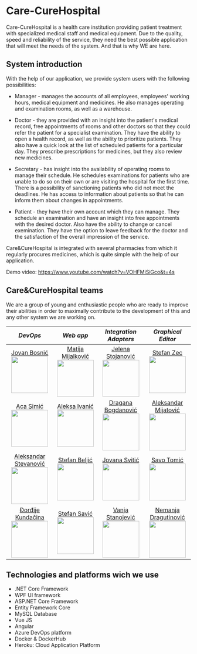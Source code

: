 # Care-CureHospital
Care-CureHospital is a health care institution providing patient treatment with specialized medical staff and medical equipment. Due to the quality, speed and reliability of the service, they need the best possible application that will meet the needs of the system. And that is why WE are here.

  

## System introduction

With the help of our application, we provide system users with the following possibilities:
* Manager - manages the accounts of all employees, employees' working hours, medical equipment and medicines. He also manages operating and examination rooms, as well as a warehouse.

* Doctor -   they are provided with an insight into the patient's medical record,  free appointments of rooms and other doctors so that they could refer the patient for a specialist examination. They have the ability to open a health record, as well as the ability to prioritize patients. They also have a quick look at the list of scheduled patients for a particular day. They prescribe prescriptions for medicines, but they also review new medicines.

* Secretary - has insight into the availability of operating rooms to manage their schedule. He schedules examinations for patients who are unable to do so on their own or are visiting the hospital for the first time. There is a possibility of sanctioning patients who did not meet the deadlines. He has access to information about patients so that he can inform them about changes in appointments.

* Patient -  they have their own account which they can manage. They schedule an examination and have an insight into free appointments with the desired doctor. Also have the ability to change or cancel exemination. They have the option to leave feedback for the doctor and the satisfaction of the overall impression of the service.
  
Care&CureHospital is integrated with several pharmacies from which it regularly procures medicines, which is quite simple with the help of our application.


Demo video: https://www.youtube.com/watch?v=VOHFMiSiGco&t=4s
  

## Care&CureHospital teams
We are a group of young and enthusiastic people who are ready to improve their abilities in order to maximally contribute to the development of this and any other system we are working on.

|         *DevOps*        |      *Web app*       |  *Integration Adapters*  |   *Graphical Editor*  |
|:-----------------------:|:--------------------:|:------------------------:|:---------------------:|
| [Jovan Bosnić](https://github.com/JovanBosnic7/) <br> <img src="https://avatars3.githubusercontent.com/u/58253837?s=400&u=8b2860add6ac033ad02558b433a39be5b0ced81e&v=4" width="100" height="100">            | [Matija Mijalković](https://github.com/matija-mijalkovic/) <br> <img src="https://avatars3.githubusercontent.com/u/58950887?s=460&u=c296538b3c59784f6c927aa65c8786c27f995cf0&v=4" width="100" height="100">  | [Jelena Stojanović](https://github.com/jelenajelena11/) <br> <img src="https://avatars1.githubusercontent.com/u/51452973?s=460&u=3703518f4a9f73cee0b9c99d475b258142f36f65&v=4" width="100" height="100">      | [Stefan Zec](https://github.com/StefanZec98/) <br> <img src="https://avatars0.githubusercontent.com/u/58951024?s=460&v=4" width="100" height="100">          |
| [Aca Simić](https://github.com/coa98/) <br> <img src="https://avatars1.githubusercontent.com/u/57592834?s=460&u=895639fc0fa69ab2e516c341aa623cd8393b4a11&v=4" width="100" height="100">               | [Aleksa Ivanić](https://github.com/aleksaivanic/) <br> <img src="https://avatars2.githubusercontent.com/u/58919509?s=460&v=4" width="100" height="100">      | [Dragana Bogdanović](https://github.com/draganabogdanovic/) <br> <img src="https://avatars2.githubusercontent.com/u/57136813?s=460&v=4" width="100" height="100">     | [Aleksandar Mijatović](https://github.com/AleksandarMijatovic/) <br> <img src="https://avatars3.githubusercontent.com/u/59000064?s=460&v=4" width="100" height="100">|
| [Aleksandar Stevanović](https://github.com/stiven98/) <br> <img src="https://avatars3.githubusercontent.com/u/57716920?s=460&v=4" width="100" height="100">   | [Stefan Beljić](https://github.com/stefanb12/) <br> <img src="https://avatars2.githubusercontent.com/u/58919427?s=460&u=2679182da00d2f14f95e2f7bef536499f7ea4691&v=4" width="100" height="100">       | [Jovana Svitić](https://github.com/jovanasvitic/) <br> <img src="https://avatars0.githubusercontent.com/u/57136564?s=460&v=4" width="100" height="100">          | [Savo Tomić](https://github.com/savotomic/) <br> <img src="https://avatars2.githubusercontent.com/u/59099541?s=460&v=4" width="100" height="100">          |
| [Đorđije Kundačina](https://github.com/qndaa/) <br> <img src="https://avatars2.githubusercontent.com/u/57578574?s=460&u=030cbb28f5093c08d266b0bbdfd38bd1af6ef1c9&v=4" width="100" height="100">       | [Stefan Savić](https://github.com/Stefans98/) <br> <img src="https://avatars0.githubusercontent.com/u/57643299?s=460&v=4" width="100" height="100">       | [Vanja Stanojević](https://github.com/vanjastan/) <br> <img src="https://avatars0.githubusercontent.com/u/57722996?s=460&v=4" width="100" height="100">       | [Nemanja Dragutinović](https://github.com/nemanjadragutinovic/) <br> <img src="https://avatars3.githubusercontent.com/u/57371939?s=460&u=07b29f9d70c0d11d1044efb5398be29ba2d97626&v=4" width="100" height="100">|



## Technologies and platforms wich we use
-   .NET Core Framework
-  WPF UI framework
-   ASP.NET Core Framework
-   Entity Framework Core
-   MySQL Database
-   Vue JS
-  Angular
-   Azure DevOps platform
-   Docker & DockerHub
-  Heroku: Cloud Application Platform


